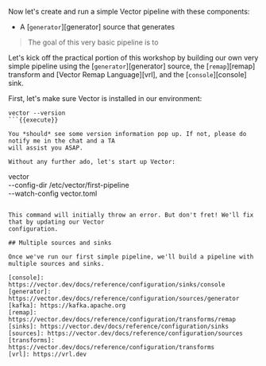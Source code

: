 Now let's create and run a simple Vector pipeline with these components:

* A [`generator`][generator] source that generates

> The goal of this very basic pipeline is to 


Let's kick off the practical portion of this workshop by building our own very simple pipeline using
the [`generator`][generator] source, the [`remap`][remap] transform and [Vector Remap
Language][vrl], and the [`console`][console] sink.

First, let's make sure Vector is installed in our environment:

```
vector --version
```{{execute}}

You *should* see some version information pop up. If not, please do notify me in the chat and a TA
will assist you ASAP.

Without any further ado, let's start up Vector:

```
vector \
  --config-dir /etc/vector/first-pipeline \
  --watch-config vector.toml
```{{execute}}

This command will initially throw an error. But don't fret! We'll fix that by updating our Vector
configuration.

## Multiple sources and sinks

Once we've run our first simple pipeline, we'll build a pipeline with multiple sources and sinks.

[console]: https://vector.dev/docs/reference/configuration/sinks/console
[generator]: https://vector.dev/docs/reference/configuration/sources/generator
[kafka]: https://kafka.apache.org
[remap]: https://vector.dev/docs/reference/configuration/transforms/remap
[sinks]: https://vector.dev/docs/reference/configuration/sinks
[sources]: https://vector.dev/docs/reference/configuration/sources
[transforms]: https://vector.dev/docs/reference/configuration/transforms
[vrl]: https://vrl.dev